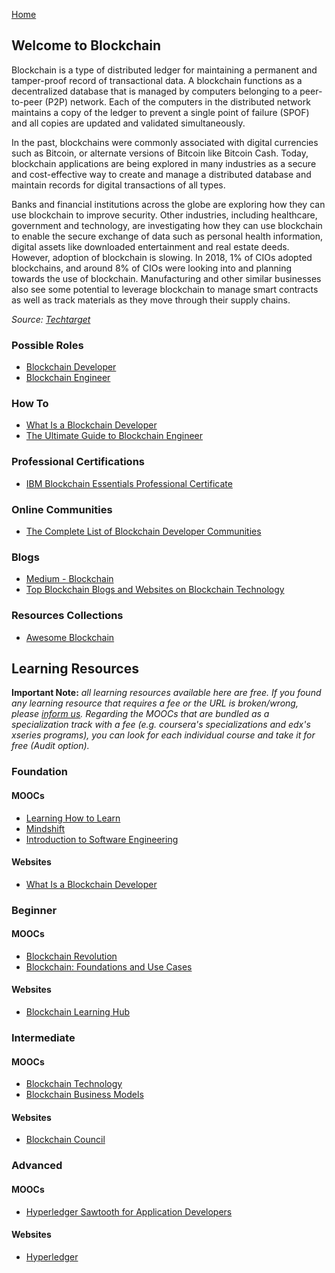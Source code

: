 [Home](index.md)
## Welcome to Blockchain

Blockchain is a type of distributed ledger for maintaining a permanent and tamper-proof record of transactional data. A blockchain functions as a decentralized database that is managed by computers belonging to a peer-to-peer (P2P) network. Each of the computers in the distributed network maintains a copy of the ledger to prevent a single point of failure (SPOF) and all copies are updated and validated simultaneously.

In the past, blockchains were commonly associated with digital currencies such as Bitcoin, or alternate versions of Bitcoin like Bitcoin Cash. Today, blockchain applications are being explored in many industries as a secure and cost-effective way to create and manage a distributed database and maintain records for digital transactions of all types.

Banks and financial institutions across the globe are exploring how they can use blockchain to improve security.  Other industries, including healthcare, government and technology, are investigating how they can use blockchain to enable the secure exchange of data such as personal health information, digital assets like downloaded entertainment and real estate deeds. However, adoption of blockchain is slowing. In 2018, 1% of CIOs adopted blockchains, and around 8% of CIOs were looking into and planning towards the use of blockchain. Manufacturing and other similar businesses also see some potential to leverage blockchain to manage smart contracts as well as track materials as they move through their supply chains.

*Source: [Techtarget](https://searchcio.techtarget.com/definition/blockchain)*

### Possible Roles

- [Blockchain Developer](https://www.toptal.com/blockchain/job-description)
- [Blockchain Engineer](https://hiring.monster.com/resources/job-descriptions/computer/blockchain-engineer-job-description/)

### How To

- [What Is a Blockchain Developer](https://www.coursera.org/articles/blockchain-developer)
- [The Ultimate Guide to Blockchain Engineer](https://www.blockchain-council.org/blockchain/the-ultimate-guide-to-blockchain-engineer-job-description-and-salary/)

### Professional Certifications

- [IBM Blockchain Essentials Professional Certificate](https://www.edx.org/professional-certificate/ibm-blockchain-essentials)

### Online Communities

- [The Complete List of Blockchain Developer Communities](https://medium.com/@rejolut/the-complete-list-of-blockchain-developer-communities-5924a024ee17)

### Blogs

- [Medium - Blockchain](https://medium.com/topic/blockchain)
- [Top Blockchain Blogs and Websites on Blockchain Technology](https://blog.feedspot.com/blockchain_blogs/)

### Resources Collections

- [Awesome Blockchain](https://github.com/yjjnls/awesome-blockchain)

## Learning Resources

**Important Note:** *all learning resources available here are free. If you found any learning resource that requires a fee or the URL is broken/wrong, please [inform us](https://github.com/ayshahrah/seg/issues). Regarding the MOOCs that are bundled as a specialization track with a fee (e.g. coursera's specializations and edx's xseries programs), you can look for each individual course and take it for free (Audit option).*

### Foundation

#### MOOCs

- [Learning How to Learn](https://www.coursera.org/learn/learning-how-to-learn)
- [Mindshift](https://www.coursera.org/learn/mindshift)
- [Introduction to Software Engineering](https://www.coursera.org/learn/introduction-to-software-engineering)

#### Websites

- [What Is a Blockchain Developer](https://www.coursera.org/articles/blockchain-developer)

### Beginner

#### MOOCs

- [Blockchain Revolution](https://www.coursera.org/specializations/blockchain-revolution-enterprise)
- [Blockchain: Foundations and Use Cases](https://www.coursera.org/learn/blockchain-foundations-and-use-cases)

#### Websites

- [Blockchain Learning Hub](https://www.unicef.org/innovation/blockchain-learning-hub)

### Intermediate

#### MOOCs

- [Blockchain Technology](https://www.edx.org/course/blockchain-advancing-decentralized-technology)
- [Blockchain Business Models](https://www.coursera.org/learn/blockchain-business-models)

#### Websites

- [Blockchain Council](https://www.blockchain-council.org/)

### Advanced

#### MOOCs

- [Hyperledger Sawtooth for Application Developers](https://www.edx.org/course/hyperledger-sawtooth-for-application-developers)

#### Websites

- [Hyperledger](https://www.hyperledger.org/)

